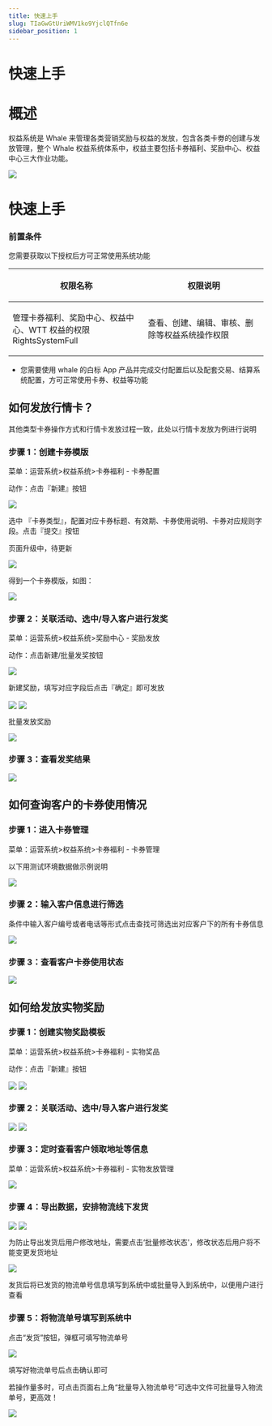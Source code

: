 ```yaml
---
title: 快速上手
slug: TIaGwGtUriWMV1ko9YjclQTfn6e
sidebar_position: 1
---
```



# 快速上手

# 概述

权益系统是 Whale 来管理各类营销奖励与权益的发放，包含各类卡劵的创建与发放管理，整个 Whale 权益系统体系中，权益主要包括卡券福利、奖励中心、权益中心三大作业功能。

<img src="/assets/Bgtnb1RL0oo1CKxoJjQcT5SgnTf.jpeg" src-width="1354" src-height="414" align="center"/>

# 快速上手

### 前置条件

您需要获取以下授权后方可正常使用系统功能

<table header_row="1">
<colgroup>
<col width="370"/>
<col width="393"/>
</colgroup>
<thead>
<tr><th><p>权限名称</p></th><th><p>权限说明</p></th></tr>
</thead>
<tbody>
<tr><td><p>管理卡券福利、奖励中心、权益中心、WTT 权益的权限<br/>RightsSystemFull</p></td><td><p> 查看、创建、编辑、审核、删除等权益系统操作权限</p></td></tr>
</tbody>
</table>

- 您需要使用 whale 的白标 App 产品并完成交付配置后以及配套交易、结算系统配置，方可正常使用卡券、权益等功能

## 如何发放行情卡？

其他类型卡券操作方式和行情卡发放过程一致，此处以行情卡发放为例进行说明

### 步骤 1：创建卡券模版

菜单：运营系统&gt;权益系统&gt;卡券福利 - 卡券配置

动作：点击『新建』按钮

<img src="/assets/P6pzby1aro0ZTdx1N6Mcg83XnSe.png" src-width="1176" src-height="741" align="center"/>

选中 『卡券类型』，配置对应卡券标题、有效期、卡券使用说明、卡券对应规则字段。点击『提交』按钮

页面升级中，待更新

<img src="/assets/HtbFbDM4Qo6wGfxJB0fcAGXYn9e.png" src-width="2318" src-height="1490" align="center"/>

得到一个卡券模版，如图：

<img src="/assets/Jj42bXJnfov37ixGjakcblGenFe.png" src-width="2328" src-height="1470" align="center"/>

### 步骤 2：关联活动、选中/导入客户进行发奖

菜单：运营系统&gt;权益系统&gt;奖励中心 - 奖励发放

动作：点击新建/批量发奖按钮

<img src="/assets/O3INbYN9Wo2DJUx6keMc83mqnTd.png" src-width="2328" src-height="1510" align="center"/>

新建奖励，填写对应字段后点击『确定』即可发放

<img src="/assets/Q0GWb9qzoo9osBx6Px5c95r9n6f.png" src-width="2332" src-height="1458" align="center"/>

<img src="/assets/PAmsbsbnnoEpg1xlUbQcotWkn3b.png" src-width="2328" src-height="1500" align="center"/>

批量发放奖励

<img src="/assets/Ma2Cbc8GgorYb8xQr0IcJlr5ndg.png" src-width="1280" src-height="639" align="center"/>

### 步骤 3：查看发奖结果

<img src="/assets/KlJDbON9qopxS9xf7Uqc65zRnTc.png" src-width="1245" src-height="731" align="center"/>

## 如何查询客户的卡券使用情况

### 步骤 1：进入卡券管理

菜单：运营系统&gt;权益系统&gt;卡券福利 - 卡券管理

以下用测试环境数据做示例说明

<img src="/assets/EcI9biNNTo69Evx9C2Ic6Gtznzj.png" src-width="2222" src-height="1412" align="center"/>

### 步骤 2：输入客户信息进行筛选

条件中输入客户编号或者电话等形式点击查找可筛选出对应客户下的所有卡券信息

<img src="/assets/Zkubb5MC0o1wnOxcVw5cQtIonMb.png" src-width="2290" src-height="1448" align="center"/>

### 步骤 3：查看客户卡券使用状态

<img src="/assets/GbfOb9IPmo2WPYxf5rRc03D1nsb.png" src-width="2308" src-height="1422" align="center"/>

## 如何给发放实物奖励

### 步骤 1：创建实物奖励模板

菜单：运营系统&gt;权益系统&gt;卡券福利 - 实物奖品

动作：点击『新建』按钮

<img src="/assets/WOx4bJAGioSOvQxagewcslKVnQh.png" src-width="2418" src-height="1538" align="center"/>

<img src="/assets/IqFDbEKO0oFybWx0CC5csFN2nTT.png" src-width="1280" src-height="778" align="center"/>

### 步骤 2：关联活动、选中/导入客户进行发奖

<img src="/assets/XTmtbZBXaoTYMHxVQrwc7nJBnae.png" src-width="2332" src-height="1458" align="center"/>

<img src="/assets/R4HAb0NERojv9GxD5j5c1hTknNc.png" src-width="2336" src-height="1516" align="center"/>

### 步骤 3：定时查看客户领取地址等信息

菜单：运营系统&gt;权益系统&gt;卡券福利 - 实物发放管理

<img src="/assets/XcakbQH8wojJjXxkDjMcG2x2neb.png" src-width="2336" src-height="1458" align="center"/>

### 步骤 4：导出数据，安排物流线下发货

<img src="/assets/Agi3b9opeoEG2UxBYR3cmPRtnge.png" src-width="3768" src-height="1840" align="center"/>

<img src="/assets/EZiebGmP3ooYF6xeVquc9FVdnUb.png" src-width="1394" src-height="660" align="center"/>

为防止导出发货后用户修改地址，需要点击‘批量修改状态'，修改状态后用户将不能变更发货地址

<img src="/assets/EYsEbeF5Co3IAIxRW8EcbWw3nmJ.png" src-width="3252" src-height="1616" align="center"/>

发货后将已发货的物流单号信息填写到系统中或批量导入到系统中，以便用户进行查看

### 步骤 5：将物流单号填写到系统中

点击“发货”按钮，弹框可填写物流单号

<img src="/assets/LzdZbMmueom4cex2eWVcLMbzntc.png" src-width="3234" src-height="1136" align="center"/>

填写好物流单号后点击确认即可

若操作量多时，可点击页面右上角“批量导入物流单号”可选中文件可批量导入物流单号，更高效！

<img src="/assets/WbU8bwvE5oRljwxchjzcSEuDncJ.png" src-width="3336" src-height="1724" align="center"/>

